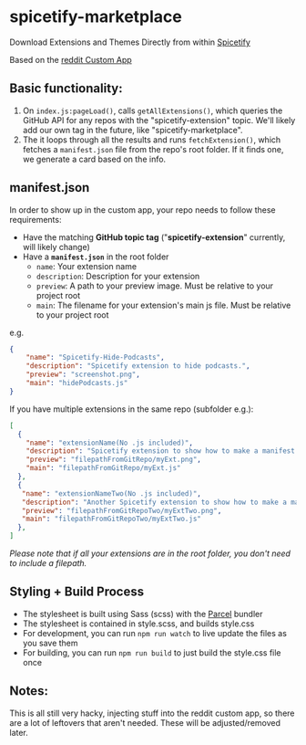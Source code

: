 # spicetify-marketplace
Download Extensions and Themes Directly from within [Spicetify](https://github.com/khanhas/spicetify-cli)

Based on the [reddit Custom App](https://github.com/khanhas/spicetify-cli/wiki/Custom-Apps#reddit)

## Basic functionality: 
1. On `index.js:pageLoad()`, calls `getAllExtensions()`, which queries the GitHub API for any repos with the "spicetify-extension" topic. We'll likely add our own tag in the future, like "spicetify-marketplace". 
2. The it loops through all the results and runs `fetchExtension()`, which fetches a `manifest.json` file from the repo's root folder. If it finds one, we generate a card based on the info. 

## manifest.json
In order to show up in the custom app, your repo needs to follow these requirements:
* Have the matching **GitHub topic tag** ("**spicetify-extension**" currently, will likely change)
* Have a **`manifest.json`** in the root folder
    * `name`: Your extension name
    * `description`: Description for your extension
    * `preview`: A path to your preview image. Must be relative to your project root
    * `main`: The filename for your extension's main js file. Must be relative to your project root
    
e.g. 
```json
{
    "name": "Spicetify-Hide-Podcasts",
    "description": "Spicetify extension to hide podcasts.",
    "preview": "screenshot.png",
    "main": "hidePodcasts.js"
}
```
If you have multiple extensions in the same repo (subfolder e.g.):
```json
[
  {
    "name": "extensionName(No .js included)",
    "description": "Spicetify extension to show how to make a manifest.",
    "preview": "filepathFromGitRepo/myExt.png",
    "main": "filepathFromGitRepo/myExt.js"
  },
  {
   "name": "extensionNameTwo(No .js included)",
   "description": "Another Spicetify extension to show how to make a manifest.",
   "preview": "filepathFromGitRepoTwo/myExtTwo.png",
   "main": "filepathFromGitRepoTwo/myExtTwo.js"
  },
]
```
_Please note that if all your extensions are in the root folder, you don't need to include a filepath._

## Styling + Build Process
- The stylesheet is built using Sass (scss) with the [Parcel](https://parceljs.org/) bundler
- The stylesheet is contained in style.scss, and builds style.css
- For development, you can run `npm run watch` to live update the files as you save them
- For building, you can run `npm run build` to just build the style.css file once

## Notes: 
This is all still very hacky, injecting stuff into the reddit custom app, so there are a lot of leftovers that aren't needed. These will be adjusted/removed later. 
